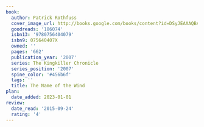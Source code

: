 ```yaml
---
book:
  author: Patrick Rothfuss
  cover_image_url: http://books.google.com/books/content?id=DSyJEAAAQBAJ&printsec=frontcover&img=1&zoom=1&edge=curl&source=gbs_api
  goodreads: '186074'
  isbn13: '9780756404079'
  isbn9: 075640407X
  owned: ''
  pages: '662'
  publication_year: '2007'
  series: The Kingkiller Chronicle
  series_position: '2007'
  spine_color: '#456b6f'
  tags: ''
  title: The Name of the Wind
plan:
  date_added: 2023-01-01
review:
  date_read: '2015-09-24'
  rating: '4'
---
```

